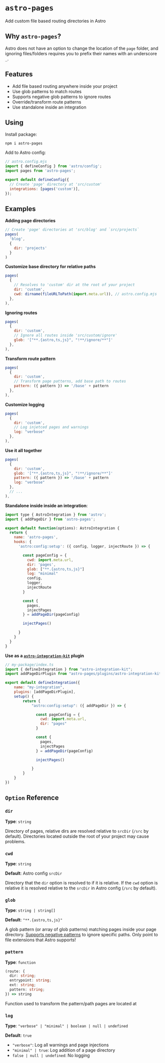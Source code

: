 # `astro-pages`

Add custom file based routing directories in Astro

## Why `astro-pages`?

Astro does not have an option to change the location of the `page` folder, and ignoring files/folders  requires you to prefix their names with an underscore `_`.

## Features
- Add file based routing anywhere inside your project
- Use glob patterns to match routes
- Supports negative glob patterns to ignore routes
- Override/transform route patterns
- Use standalone inside an integration

## Using

Install package:

```
npm i astro-pages  
```

Add to Astro config:
```js
// astro.config.mjs
import { defineConfig } from 'astro/config';
import pages from 'astro-pages';

export default defineConfig({
  // Create 'page' directory at 'src/custom'
  integrations: [pages('custom')],
});
```

## Examples

**Adding page directories**

```js
// Create 'page' directories at 'src/blog' and `src/projects`
pages(
  'blog', 
  {
    dir: 'projects'
  }
)
```

**Customize base directory for relative paths**

```js
pages(
  {
    // Resolves to 'custom' dir at the root of your project
    dir: 'custom',
    cwd: dirname(fileURLToPath(import.meta.url)), // astro.config.mjs
  },
),
```

**Ignoring routes**

```js
pages(
  {
    dir: 'custom',
    // Ignore all routes inside 'src/custom/ignore'
    glob: '["**.{astro,ts,js}", "!**/ignore/**"]'
  },
),
```

**Transform route pattern**

```js
pages(
  {
    dir: 'custom',
    // Transform page patterns, add base path to routes
    pattern: ({ pattern }) => '/base' + pattern 
  },
),
```

**Customize logging**

```js
pages(
  {
    dir: 'custom',
    // Log injetced pages and warnings
    log: "verbose"
  },
),
```

**Use it all together**

```js
pages(
  {
    dir: 'custom',
    glob: '["**.{astro,ts,js}", "!**/ignore/**"]'
    pattern: ({ pattern }) => '/base' + pattern 
    log: "verbose"
  },
  // ...
),
```

**Standalone inside inside an integration**:

```js
import type { AstroIntegration } from 'astro';
import { addPageDir } from 'astro-pages';

export default function(options): AstroIntegration {  
  return {
    name: 'astro-pages',
    hooks: {
      'astro:config:setup': ({ config, logger, injectRoute }) => {

        const pageConfig = {
          cwd: import.meta.url,
          dir: 'pages',
          glob: ["**.{astro,ts,js}"]
          log: "minimal"
          config,
          logger,
          injectRoute
        }

        const { 
          pages,
          injectPages 
        } = addPageDir(pageConfig)

        injectPages()

      }
    }
  }
}
```

**Use as a [`astro-integration-kit`](https://astro-integration-kit.netlify.app/getting-started/installation/) plugin**

```js
// my-package/index.ts
import { defineIntegration } from "astro-integration-kit";
import addPageDirPlugin from "astro-pages/plugins/astro-integration-kit.ts";

export default defineIntegration({
    name: "my-integration",
    plugins: [addPageDirPlugin],
    setup() {
        return {
            "astro:config:setup": ({ addPageDir }) => {

              const pageConfig = {
                cwd: import.meta.url,
                dir: "pages"
              }

              const { 
                pages,
                injectPages 
              } = addPageDir(pageConfig)

              injectPages()

            }
        }
    }
})
```

## `Option` Reference

### `dir`

**Type**: `string`

Directory of pages, relative dirs are resolved relative to `srcDir` (`/src` by default). Directories located outside the root of your project may cause problems.

### `cwd`

**Type**: `string`

**Default**: Astro config `srcDir`

Directory that the `dir` option is resolved to if it is relative. If the `cwd` option is relative it is resolved relative to the `srcDir` in Astro config (`/src` by default).

### `glob`

**Type**: `string | string[]`

**Default**: `"**.{astro,ts,js}"`

A glob pattern (or array of glob patterns) matching pages inside your page directory. [Supports negative patterns](https://www.npmjs.com/package/fast-glob#how-to-exclude-directory-from-reading) to ignore specific paths. Only point to file extensions that Astro supports!

### `pattern`

**Type**: `function`

```ts
(route: {
  dir: string;
  entrypoint: string;
  ext: string;
  pattern: string;
}) => string
```

Function used to transform the pattern/path pages are located at

### `log`

**Type**: `"verbose" | "minimal" | boolean | null | undefined`

**Default**: `true`

- `"verbose"`: Log all warnings and page injections
- `"minimal" | true`: Log addition of a page directory
- `false | null | undefined`: No logging
